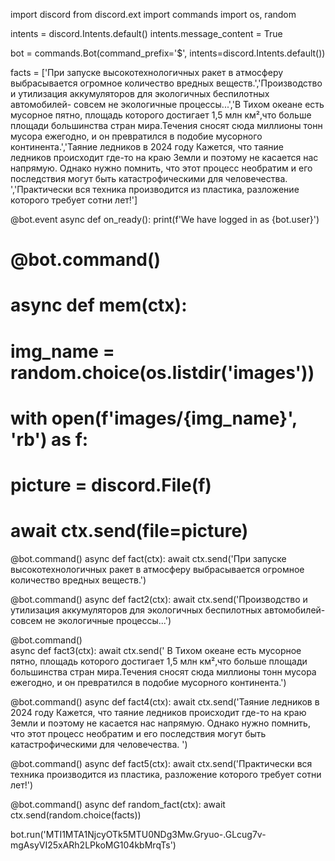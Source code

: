 import discord
from discord.ext import commands
import os, random

intents = discord.Intents.default()
intents.message_content = True

bot = commands.Bot(command_prefix='$', intents=discord.Intents.default())

facts = ['При запуске высокотехнологичных ракет в атмосферу выбрасывается огромное количество вредных веществ.','Производство и утилизация аккумуляторов для экологичных беспилотных автомобилей- совсем не экологичные процессы...','В Тихом океане есть мусорное пятно, площадь которого достигает 1,5 млн км²,что больше площади большинства стран мира.Течения сносят сюда миллионы тонн мусора ежегодно, и он превратился в подобие мусорного континента.','Таяние ледников в 2024 году Кажется, что таяние ледников происходит где-то на краю Земли и поэтому не касается нас напрямую. Однако нужно помнить, что этот процесс необратим и его последствия могут быть катастрофическими для человечества. ','Практически вся техника производится из пластика, разложение которого требует сотни лет!']

@bot.event
async def on_ready():
    print(f'We have logged in as {bot.user}')
#     
# @bot.command()
# async def mem(ctx):
#     img_name = random.choice(os.listdir('images'))
#     with open(f'images/{img_name}', 'rb') as f:
#         picture = discord.File(f)
#     await ctx.send(file=picture)
    
@bot.command()
async def fact(ctx):
    await ctx.send('При запуске высокотехнологичных ракет в атмосферу выбрасывается огромное количество вредных веществ.')
    
@bot.command()
async def fact2(ctx):
    await ctx.send('Производство и утилизация аккумуляторов для экологичных беспилотных автомобилей- совсем не экологичные процессы...')
    
@bot.command()   
async def fact3(ctx):
    await ctx.send(' В Тихом океане есть мусорное пятно, площадь которого достигает 1,5 млн км²,что больше площади большинства стран мира.Течения сносят сюда миллионы тонн мусора ежегодно, и он превратился в подобие мусорного континента.')
    
@bot.command()
async def fact4(ctx):
    await ctx.send('Таяние ледников в 2024 году Кажется, что таяние ледников происходит где-то на краю Земли и поэтому не касается нас напрямую. Однако нужно помнить, что этот процесс необратим и его последствия могут быть катастрофическими для человечества. ')
 
@bot.command()
async def fact5(ctx):
    await ctx.send('Практически вся техника производится из пластика, разложение которого требует сотни лет!')
    

@bot.command()
async def random_fact(ctx):
    await ctx.send(random.choice(facts))
 
bot.run('MTI1MTA1NjcyOTk5MTU0NDg3Mw.Gryuo-.GLcug7v-mgAsyVI25xARh2LPkoMG104kbMrqTs')

